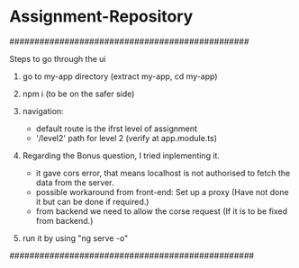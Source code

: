 # Assignment-Repository

################################################

Steps to go through the ui

1) go to my-app directory (extract my-app, cd my-app)
2) npm i (to be on the safer side)
3) navigation: 
	
	* default route is the ifrst level of assignment
	* '/level2' path for level 2 (verify at app.module.ts)
	
4) Regarding the Bonus question, I tried inplementing it.

	* it gave cors error, that means localhost is not authorised to fetch the data from the server.
	* possible workaround from front-end: Set up a proxy (Have not done it but can be done if required.)
	* from backend we need to allow the corse request (If it is to be fixed from backend.)
	
5) run it by using "ng serve -o"

#################################################
